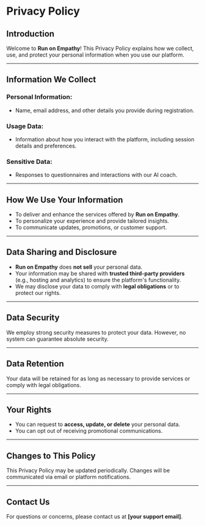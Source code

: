 # Privacy Policy

## Introduction

Welcome to **Run on Empathy**! This Privacy Policy explains how we collect, use, and protect your personal information when you use our platform.

---

## Information We Collect

### Personal Information:
- Name, email address, and other details you provide during registration.

### Usage Data:
- Information about how you interact with the platform, including session details and preferences.

### Sensitive Data:
- Responses to questionnaires and interactions with our AI coach.

---

## How We Use Your Information

- To deliver and enhance the services offered by **Run on Empathy**.
- To personalize your experience and provide tailored insights.
- To communicate updates, promotions, or customer support.

---

## Data Sharing and Disclosure

- **Run on Empathy** does **not sell** your personal data.
- Your information may be shared with **trusted third-party providers** (e.g., hosting and analytics) to ensure the platform's functionality.
- We may disclose your data to comply with **legal obligations** or to protect our rights.

---

## Data Security

We employ strong security measures to protect your data. However, no system can guarantee absolute security.

---

## Data Retention

Your data will be retained for as long as necessary to provide services or comply with legal obligations.

---

## Your Rights

- You can request to **access, update, or delete** your personal data.
- You can opt out of receiving promotional communications.

---

## Changes to This Policy

This Privacy Policy may be updated periodically. Changes will be communicated via email or platform notifications.

---

## Contact Us

For questions or concerns, please contact us at **[your support email]**.
